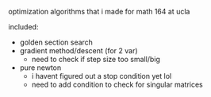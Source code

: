 optimization algorithms that i made for math 164 at ucla

included:
- golden section search
- gradient method/descent (for 2 var)
    - need to check if step size too small/big
- pure newton
    - i havent figured out a stop condition yet lol
    - need to add condition to check for singular matrices
